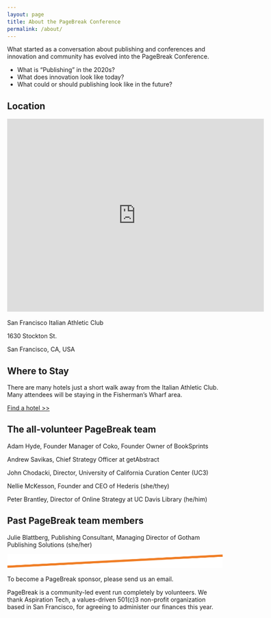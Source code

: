 ```yaml
---
layout: page
title: About the PageBreak Conference
permalink: /about/
---
```


What started as a conversation about publishing and conferences and innovation and community has evolved into the PageBreak Conference.

<ul class="highlight">
<li>What is “Publishing” in the 2020s?</li>
<li>What does innovation look like today?</li>
<li>What could or should publishing look like in the future?</li>
</ul>

<h2 class="subhead">Location</h2>

<iframe src="https://www.google.com/maps/embed?pb=!1m14!1m8!1m3!1d12610.147390703356!2d-122.409108!3d37.8008926!3m2!1i1024!2i768!4f13.1!3m3!1m2!1s0x808580f10ff9d37f%3A0x7d074aadd9a9d742!2sSF%20Italian%20Athletic%20Club!5e0!3m2!1sen!2sus!4v1683051673306!5m2!1sen!2sus" width="600" height="450" style="border:0;" allowfullscreen="" loading="lazy" referrerpolicy="no-referrer-when-downgrade"></iframe>

San Francisco Italian Athletic Club

1630 Stockton St.

San Francisco, CA, USA

<h2 class="subhead">Where to Stay</h2>

There are many hotels just a short walk away from the Italian Athletic Club. Many attendees will be staying in the Fisherman’s Wharf area.

[Find a hotel >>](https://www.google.com/maps/search/hotel/@37.8008925,-122.4178788,15z/data=!4m8!2m7!3m6!1shotel!2sSF+Italian+Athletic+Club,+1630+Stockton+St,+San+Francisco,+CA+94133!3s0x808580f10ff9d37f:0x7d074aadd9a9d742!4m2!1d-122.4091523!2d37.8008448?authuser=1)

<!-- <p class="button left">{% include register_button.html %}</p> -->

<h2 class="subhead">The all-volunteer PageBreak team</h2>

Adam Hyde, Founder Manager of Coko, Founder Owner of BookSprints

Andrew Savikas, Chief Strategy Officer at getAbstract

John Chodacki, Director, University of California Curation Center (UC3)

Nellie McKesson, Founder and CEO of Hederis (she/they)

Peter Brantley, Director of Online Strategy at UC Davis Library (he/him)

<h2 class="subhead">Past PageBreak team members</h2>

Julie Blattberg, Publishing Consultant, Managing Director of Gotham Publishing Solutions (she/her)

<div class="spacer">
	<img src="/assets/orange-line.png"/>
</div>

To become a PageBreak sponsor, please send us an email.

PageBreak is a community-led event run completely by volunteers. We thank Aspiration Tech, a values-driven 501(c)3 non-profit organization based in San Francisco, for agreeing to administer our finances this year.